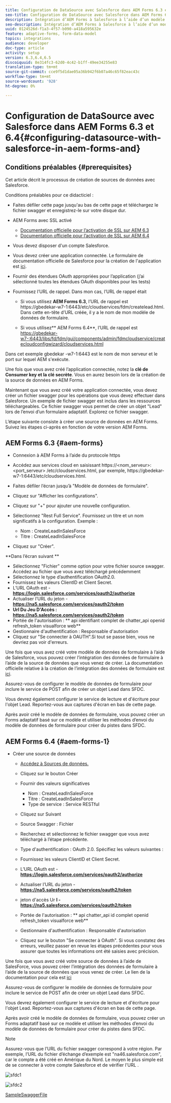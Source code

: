 ```yaml
---
title: Configuration de DataSource avec Salesforce dans AEM Forms 6.3 et 6.4
seo-title: Configuration de DataSource avec Salesforce dans AEM Forms 6.3 et 6.4
description: Intégration d’AEM Forms à Salesforce à l’aide d’un modèle de données de formulaire
seo-description: Intégration d’AEM Forms à Salesforce à l’aide d’un modèle de données de formulaire
uuid: 0124526d-f1a3-4f57-b090-a418a595632e
feature: adaptive-forms, form-data-model
topics: integrations
audience: developer
doc-type: article
activity: setup
version: 6.3,6.4,6.5
discoiquuid: 8e314fc3-62d0-4c42-b1ff-49ee34255e83
translation-type: tm+mt
source-git-commit: cce9f5d1dae05a36b942f6b07a46c65f82eac43c
workflow-type: tm+mt
source-wordcount: '928'
ht-degree: 0%

---
```



# Configuration de DataSource avec Salesforce dans AEM Forms 6.3 et 6.4{#configuring-datasource-with-salesforce-in-aem-forms-and}

## Conditions préalables {#prerequisites}

Cet article décrit le processus de création de sources de données avec Salesforce.

Conditions préalables pour ce didacticiel :

* Faites défiler cette page jusqu&#39;au bas de cette page et téléchargez le fichier swagger et enregistrez-le sur votre disque dur.
* AEM Forms avec SSL activé

   * [Documentation officielle pour l’activation de SSL sur AEM 6.3](https://helpx.adobe.com/experience-manager/6-3/sites/administering/using/ssl-by-default.html)
   * [Documentation officielle pour l’activation de SSL sur AEM 6.4](https://helpx.adobe.com/experience-manager/6-4/sites/administering/using/ssl-by-default.html)

* Vous devez disposer d&#39;un compte Salesforce.
* Vous devez créer une application connectée. Le formulaire de documentation officielle de Salesforce pour la création de l&#39;application est [ici](https://help.salesforce.com/articleView?id=connected_app_create.htm&amp;type=0).
* Fournir des étendues OAuth appropriées pour l’application (j’ai sélectionné toutes les étendues OAuth disponibles pour les tests)
* Fournissez l’URL de rappel. Dans mon cas, l’URL de rappel était

   * Si vous utilisez **AEM Forms 6.3**, l’URL de rappel est https://gbedekar-w7-1:6443/etc/cloudservices/fdm/createlead.html. Dans cette en-tête d’URL créée, il y a le nom de mon modèle de données de formulaire.

   * Si vous utilisez** AEM Forms 6.4**, l’URL de rappel est [https://gbedekar-w7-:6443/libs/fd/fdm/gui/components/admin/fdmcloudservice/createcloudconfigwizard/cloudservices.html](https://gbedekar-w7-1:6443/libs/fd/fdm/gui/components/admin/fdmcloudservice/createcloudconfigwizard/cloudservices.html)

Dans cet exemple gbedekar -w7-1:6443 est le nom de mon serveur et le port sur lequel AEM s&#39;exécute.

Une fois que vous avez créé l’application connectée, notez la **clé de Consumer key et la clé secrète**. Vous en aurez besoin lors de la création de la source de données en AEM Forms.

Maintenant que vous avez créé votre application connectée, vous devez créer un fichier swagger pour les opérations que vous devez effectuer dans Salesforce. Un exemple de fichier swagger est inclus dans les ressources téléchargeables. Ce fichier swagger vous permet de créer un objet &quot;Lead&quot; lors de l’envoi d’un formulaire adaptatif. Explorez ce fichier swagger.

L’étape suivante consiste à créer une source de données en AEM Forms. Suivez les étapes ci-après en fonction de votre version AEM Forms.

## AEM Forms 6.3 {#aem-forms}

* Connexion à AEM Forms à l’aide du protocole https
* Accédez aux services cloud en saisissant https://&lt;nom_serveur>:&lt;port_serveur> /etc/cloudservices.html, par exemple, https://gbedekar-w7-1:6443/etc/cloudservices.html.
* Faites défiler l’écran jusqu’à &quot;Modèle de données de formulaire&quot;.
* Cliquez sur &quot;Afficher les configurations&quot;.
* Cliquez sur &quot;+&quot; pour ajouter une nouvelle configuration.
* Sélectionnez &quot;Rest Full Service&quot;. Fournissez un titre et un nom significatifs à la configuration. Exemple :

   * Nom : CreateLeadInSalesForce
   * Titre : CreateLeadInSalesForce

* Cliquez sur &quot;Créer&quot;.

**Dans l’écran suivant **

* Sélectionnez &quot;Fichier&quot; comme option pour votre fichier source swagger. Accédez au fichier que vous avez téléchargé précédemment
* Sélectionnez le type d’authentification OAuth2.0.
* Fournissez les valeurs ClientID et Client Secret.
* L’URL OAuth est - **https://login.salesforce.com/services/oauth2/authorize**
* Actualiser l’URL du jeton - **https://na5.salesforce.com/services/oauth2/token**
* **Url Du Jeu D&#39;Accès : https://na5.salesforce.com/services/oauth2/token**
* Portée de l&#39;autorisation : ** api   identifiant complet de chatter_api   openid   refresh_token visualforce web**
* Gestionnaire d&#39;authentification : Responsable d&#39;autorisation
* Cliquez sur &quot;Se connecter à OAUTH&quot;.Si tout se passe bien, vous ne devriez pas voir d&#39;erreurs.

Une fois que vous avez créé votre modèle de données de formulaire à l’aide de Salesforce, vous pouvez créer l’intégration des données de formulaire à l’aide de la source de données que vous venez de créer. La documentation officielle relative à la création de l’intégration des données de formulaire est [ici](https://helpx.adobe.com/aem-forms/6-3/data-integration.html).

Assurez-vous de configurer le modèle de données de formulaire pour inclure le service de POST afin de créer un objet Lead dans SFDC.

Vous devrez également configurer le service de lecture et d&#39;écriture pour l&#39;objet Lead. Reportez-vous aux captures d&#39;écran en bas de cette page.

Après avoir créé le modèle de données de formulaire, vous pouvez créer un Forms adaptatif basé sur ce modèle et utiliser les méthodes d’envoi du modèle de données de formulaire pour créer du pistes dans SFDC.

## AEM Forms 6.4 {#aem-forms-1}

* Créer une source de données

   * [Accédez à Sources de données.](http://localhost:4502/libs/fd/fdm/gui/components/admin/fdmcloudservice/fdm.html/conf/global)

   * Cliquez sur le bouton Créer
   * Fournir des valeurs significatives

      * Nom : CreateLeadInSalesForce
      * Titre : CreateLeadInSalesForce
      * Type de service : Service RESTful
   * Cliquez sur Suivant
   * Source Swagger : Fichier
   * Recherchez et sélectionnez le fichier swagger que vous avez téléchargé à l’étape précédente.
   * Type d&#39;authentification : OAuth 2.0. Spécifiez les valeurs suivantes :
   * Fournissez les valeurs ClientID et Client Secret.
   * L’URL OAuth est - **https://login.salesforce.com/services/oauth2/authorize**
   * Actualiser l’URL du jeton - **https://na5.salesforce.com/services/oauth2/token**
   * jeton d&#39;accès Ur **l - https://na5.salesforce.com/services/oauth2/token**
   * Portée de l&#39;autorisation : ** api chatter_api id complet openid refresh_token visualforce web**
   * Gestionnaire d&#39;authentification : Responsable d&#39;autorisation
   * Cliquez sur le bouton &quot;Se connecter à OAuth&quot;. Si vous constatez des erreurs, veuillez passer en revue les étapes précédentes pour vous assurer que toutes les informations ont été saisies avec précision.


Une fois que vous avez créé votre source de données à l’aide de SalesForce, vous pouvez créer l’intégration des données de formulaire à l’aide de la source de données que vous venez de créer. Le lien de la documentation pour cela est [ici](https://helpx.adobe.com/experience-manager/6-4/forms/using/create-form-data-models.html)

Assurez-vous de configurer le modèle de données de formulaire pour inclure le service de POST afin de créer un objet Lead dans SFDC.

Vous devrez également configurer le service de lecture et d&#39;écriture pour l&#39;objet Lead. Reportez-vous aux captures d&#39;écran en bas de cette page.

Après avoir créé le modèle de données de formulaire, vous pouvez créer un Forms adaptatif basé sur ce modèle et utiliser les méthodes d’envoi du modèle de données de formulaire pour créer du pistes dans SFDC.

>[!NOTE]
>
>Assurez-vous que l’URL du fichier swagger correspond à votre région. Par exemple, l’URL du fichier d’échange d’exemple est &quot;na46.salesforce.com&quot;, car le compte a été créé en Amérique du Nord. Le moyen le plus simple est de se connecter à votre compte Salesforce et de vérifier l&#39;URL .

![sfdc1](assets/sfdc1.gif)

![sfdc2](assets/sfdc2.png)

[SampleSwaggerFile](assets/swagger-sales-force-lead.json)
